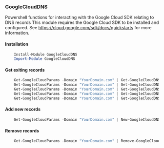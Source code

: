 ### GoogleCloudDNS
Powershell functions for interacting with the Google Cloud SDK relating to DNS records
This module requires the Google Cloud SDK to be installed and configured.  See https://cloud.google.com/sdk/docs/quickstarts for more information.

#### Installation
```powershell
    Install-Module GoogleCloudDNS
    Import-Module GoogleCloudDNS
```
#### Get exiting records
```powershell
    Get-GoogleCloudParams -Domain "YourDomain.com" | Get-GoogleCloudDNSRecord -Type A
    Get-GoogleCloudParams -Domain "YourDomain.com" | Get-GoogleCloudDNSRecord -Type MX
    Get-GoogleCloudParams -Domain "YourDomain.com" | Get-GoogleCloudDNSRecord -Type TXT
    Get-GoogleCloudParams -Domain "YourDomain.com" | Get-GoogleCloudDNSRecord -Type CNAME
    Get-GoogleCloudParams -Domain "YourDomain.com" | Get-GoogleCloudDNSRecord -Type NS
```
#### Add new records
```powershell
    Get-GoogleCloudParams -Domain "YourDomain.com" | New-GoogleCloudDNSRecord -RecordType "A" -HostName "www" -Value "169.254.2.3"
```
#### Remove records
```powershell
    Get-GoogleCloudParams -Domain "YourDomain.com" | Remove-GoogleCloudDNSRecord -RecordType "A" -Hostname "www"
```
